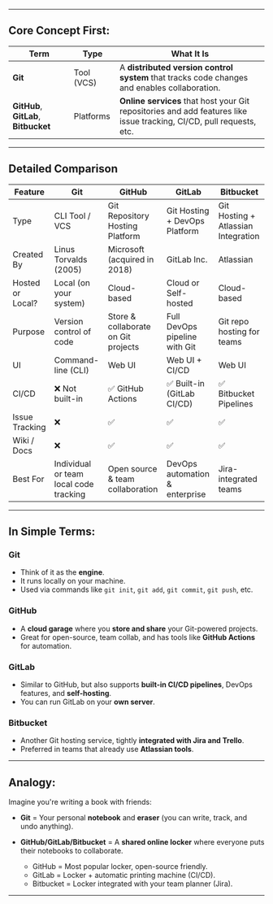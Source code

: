 
---

## Core Concept First:

| Term                                  | Type       | What It Is                                                                                                           |
| ------------------------------------- | ---------- | -------------------------------------------------------------------------------------------------------------------- |
| **Git**                               | Tool (VCS) | A **distributed version control system** that tracks code changes and enables collaboration.                         |
| **GitHub**, **GitLab**, **Bitbucket** | Platforms  | **Online services** that host your Git repositories and add features like issue tracking, CI/CD, pull requests, etc. |

---

## Detailed Comparison

| Feature          | **Git**                                | **GitHub**                          | **GitLab**                     | **Bitbucket**                       |
| ---------------- | -------------------------------------- | ----------------------------------- | ------------------------------ | ----------------------------------- |
| Type             | CLI Tool / VCS                         | Git Repository Hosting Platform     | Git Hosting + DevOps Platform  | Git Hosting + Atlassian Integration |
| Created By       | Linus Torvalds (2005)                  | Microsoft (acquired in 2018)        | GitLab Inc.                    | Atlassian                           |
| Hosted or Local? | Local (on your system)                 | Cloud-based                         | Cloud or Self-hosted           | Cloud-based                         |
| Purpose          | Version control of code                | Store & collaborate on Git projects | Full DevOps pipeline with Git  | Git repo hosting for teams          |
| UI               | Command-line (CLI)                     | Web UI                              | Web UI + CI/CD                 | Web UI                              |
| CI/CD            | ❌ Not built-in                         | ✅ GitHub Actions                    | ✅ Built-in (GitLab CI/CD)      | ✅ Bitbucket Pipelines               |
| Issue Tracking   | ❌                                      | ✅                                   | ✅                              | ✅                                   |
| Wiki / Docs      | ❌                                      | ✅                                   | ✅                              | ✅                                   |
| Best For         | Individual or team local code tracking | Open source & team collaboration    | DevOps automation & enterprise | Jira-integrated teams               |

---

## In Simple Terms:

### **Git**

* Think of it as the **engine**.
* It runs locally on your machine.
* Used via commands like `git init`, `git add`, `git commit`, `git push`, etc.

###  **GitHub**

* A **cloud garage** where you **store and share** your Git-powered projects.
* Great for open-source, team collab, and has tools like **GitHub Actions** for automation.

### **GitLab**

* Similar to GitHub, but also supports **built-in CI/CD pipelines**, DevOps features, and **self-hosting**.
* You can run GitLab on your **own server**.

###  **Bitbucket**

* Another Git hosting service, tightly **integrated with Jira and Trello**.
* Preferred in teams that already use **Atlassian tools**.

---

## Analogy:

Imagine you're writing a book with friends:

* **Git** = Your personal **notebook** and **eraser** (you can write, track, and undo anything).
* **GitHub/GitLab/Bitbucket** = A **shared online locker** where everyone puts their notebooks to collaborate.

  * GitHub = Most popular locker, open-source friendly.
  * GitLab = Locker + automatic printing machine (CI/CD).
  * Bitbucket = Locker integrated with your team planner (Jira).

---

